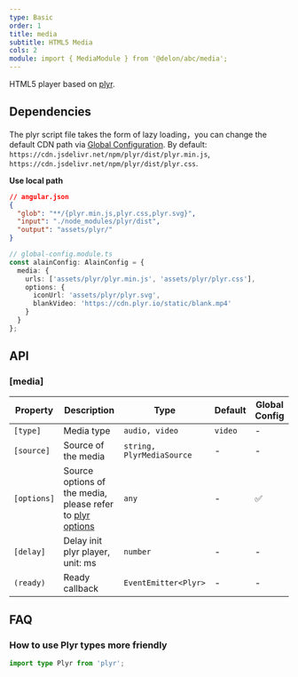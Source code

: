 ```yaml
---
type: Basic
order: 1
title: media
subtitle: HTML5 Media
cols: 2
module: import { MediaModule } from '@delon/abc/media';
---
```


HTML5 player based on [plyr](https://github.com/sampotts/plyr).

## Dependencies

The plyr script file takes the form of lazy loading，you can change the default CDN path via [Global Configuration](/docs/global-config). By default: `https://cdn.jsdelivr.net/npm/plyr/dist/plyr.min.js`, `https://cdn.jsdelivr.net/npm/plyr/dist/plyr.css`.

**Use local path**

```json
// angular.json
{
  "glob": "**/{plyr.min.js,plyr.css,plyr.svg}",
  "input": "./node_modules/plyr/dist",
  "output": "assets/plyr/"
}
```

```ts
// global-config.module.ts
const alainConfig: AlainConfig = {
  media: {
    urls: ['assets/plyr/plyr.min.js', 'assets/plyr/plyr.css'],
    options: {
      iconUrl: 'assets/plyr/plyr.svg',
      blankVideo: 'https://cdn.plyr.io/static/blank.mp4'
    }
  }
};
```

## API

### [media]

| Property | Description | Type | Default | Global Config |
|----------|-------------|------|---------|---------------|
| `[type]` | Media type | `audio, video` | `video` | - |
| `[source]` | Source of the media | `string, PlyrMediaSource` | - | - |
| `[options]` | Source options of the media, please refer to [plyr options](https://github.com/sampotts/plyr#options) | `any` | - | ✅ |
| `[delay]` | Delay init plyr player, unit: ms | `number` | - | - |
| `(ready)` | Ready callback | `EventEmitter<Plyr>` | - | - |

## FAQ

### How to use Plyr types more friendly

```ts
import type Plyr from 'plyr';
```
